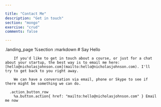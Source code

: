 ```yaml
---

title: "Contact Me"
description: "Get in touch"
section: "mongo"
exercise: "crud"
comments: false

---
```


.landing_page
%section
:markdown # Say Hello

        If you'd like to get in touch about a course, or just for a chat about your startup, the best way is to email me here: [hello@nicholasjohnson.com](mailto:hello@nicholasjohnson.com). I'll try to get back to you right away.

        We can have a conversation via email, phone or Skype to see if there might be something we can do.

      .action_button_row
        %a.button.action{ href: "mailto:hello@nicholasjohnson.com" } Email me now
